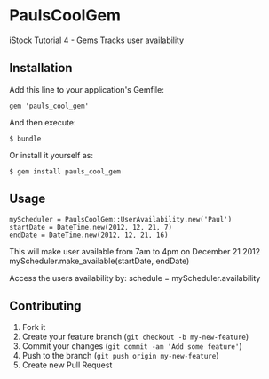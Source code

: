 # PaulsCoolGem

iStock Tutorial 4 - Gems
Tracks user availability 

## Installation

Add this line to your application's Gemfile:

    gem 'pauls_cool_gem'

And then execute:

    $ bundle

Or install it yourself as:

    $ gem install pauls_cool_gem

## Usage

    myScheduler = PaulsCoolGem::UserAvailability.new('Paul')
    startDate = DateTime.new(2012, 12, 21, 7)
    endDate = DateTime.new(2012, 12, 21, 16)
This will make user available from 7am to 4pm on December 21 2012
    myScheduler.make_available(startDate, endDate)

Access the users availability by:
    schedule = myScheduler.availability

## Contributing

1. Fork it
2. Create your feature branch (`git checkout -b my-new-feature`)
3. Commit your changes (`git commit -am 'Add some feature'`)
4. Push to the branch (`git push origin my-new-feature`)
5. Create new Pull Request
